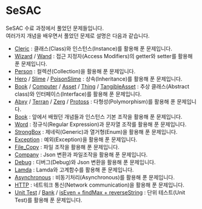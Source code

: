 # SeSAC

SeSAC 수료 과정에서 풀었던 문제들입니다. <br>
여러가지 개념을 배우면서 풀었던 문제로 설명은 다음과 같습니다.
- [Cleric](https://github.com/sinbee0402/Flutter/blob/SeSAC/Cleric.dart) : 클래스(Class)와 인스턴스(Instance)를 활용해 푼 문제입니다.
- [Wizard](https://github.com/sinbee0402/Flutter/blob/SeSAC/wizard.dart) / [Wand](https://github.com/sinbee0402/Flutter/blob/SeSAC/wand.dart) : 접근 지정자(Access Modifiers)의 getter와 setter를 활용해 푼 문제입니다. 
- [Person](https://github.com/sinbee0402/Flutter/blob/SeSAC/Person.dart) : 컬렉션(Collection)을 활용해 푼 문제입니다.
- [Hero](https://github.com/sinbee0402/Flutter/blob/SeSAC/hero.dart) / [Slime](https://github.com/sinbee0402/Flutter/blob/SeSAC/slime.dart) / [PoisonSlime](https://github.com/sinbee0402/Flutter/blob/SeSAC/poison_slime.dart) : 상속(Inheritance)를 활용해 푼 문제입니다. 
- [Book](https://github.com/sinbee0402/Flutter/blob/SeSAC/book.dart) / [Computer](https://github.com/sinbee0402/Flutter/blob/SeSAC/computer.dart) / [Asset](https://github.com/sinbee0402/Flutter/blob/SeSAC/asset.dart) / [Thing](https://github.com/sinbee0402/Flutter/blob/SeSAC/thing.dart) / [TangibleAsset](https://github.com/sinbee0402/Flutter/blob/SeSAC/tangible_asset.dart) : 추상 클래스(Abstract class)와 인터페이스(Interface)를 활용해 푼 문제입니다.
- [Abxy](https://github.com/sinbee0402/Flutter/blob/SeSAC/abxy.dart) / [Terran](https://github.com/sinbee0402/Flutter/blob/SeSAC/terran.dart) / [Zerg](https://github.com/sinbee0402/Flutter/blob/SeSAC/zerg.dart) / [Protoss](https://github.com/sinbee0402/Flutter/blob/SeSAC/protoss.dart) : 다형성(Polymorphism)를 활용해 푼 문제입니다.
- [Book](https://github.com/sinbee0402/Flutter/blob/SeSAC/Book.dart) : 앞에서 배웠던 개념들과 인스턴스 기본 조작을 활용해 푼 문제입니다.
- [Word](https://github.com/sinbee0402/Flutter/blob/SeSAC/word.dart) : 정규식(Regular Expression)과 문자열 조작를 활용해 푼 문제입니다.
- [StrongBox](https://github.com/sinbee0402/Flutter/blob/SeSAC/strongBox.dart) : 제네릭(Generic)과 열거형(Enum)을 활용해 푼 문제입니다.
- [Exception](https://github.com/sinbee0402/Flutter/blob/SeSAC/exception.dart) : 예외(Exception)을 활용해 푼 문제입니다.
- [File_Copy](https://github.com/sinbee0402/Flutter/tree/SeSAC/file_copy) : 파일 조작을 활용해 푼 문제입니다.
- [Company](https://github.com/sinbee0402/Flutter/tree/SeSAC/company) : Json 변환과 파일조작을 활용해 푼 문제입니다.
- [Debug](https://github.com/sinbee0402/Flutter/tree/SeSAC/debug) : 디버그(Debug)와 Json 변환을 활용해 푼 문제입니다.
- [Lamda](https://github.com/sinbee0402/Flutter/tree/SeSAC/lamda_function) : Lamda와 고계함수를 활용해 푼 문제입니다.
- [Asynchronous](https://github.com/sinbee0402/Flutter/tree/SeSAC/Asynchronous) : 비동기처리(Asynchronous)를 활용해 푼 문제입니다.
- [HTTP](https://github.com/sinbee0402/Flutter/tree/SeSAC/HTTP) : 네트워크 통신(Network communication)을 활용해 푼 문제입니다.
- [Unit Test](https://github.com/sinbee0402/Flutter/tree/SeSAC/test) / [Bank](https://github.com/sinbee0402/Flutter/tree/SeSAC/bank/model) / [isEven + findMax + reverseString](https://github.com/sinbee0402/Flutter/blob/SeSAC/test_function.dart) : 단위 테스트(Unit Test)를 활용해 푼 문제입니다.

